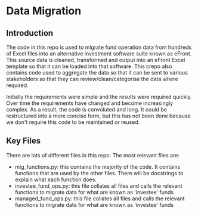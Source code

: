 # Data Migration
## Introduction
The code in this repo is used to migrate fund operation data from hundreds of Excel files into an alternative investment software suite known as eFront. This source data is cleaned, transformed and output into an eFront Excel template so that it can be loaded into that software. This crepo also contains code used to aggregate the data so that it can be sent to various stakeholders so that they can review/clean/categorise the data where required. 

Initially the requirements were simple and the results were required quickly. Over time the requirements have changed and become increasingly complex. As a result, the code is convoluted and long. It could be restructured into a more concise form, but this has not been done because we don't require this code to be maintained or reused. 

## Key Files
There are lots of different files in this repo. The most relevant files are:
- mig_functions.py: this contains the majority of the code. It contains functions that are used by the other files. There will be docstrings to explain what each function does. 
- investee_fund_ops.py: this file collates all files and calls the relevant functions to migrate data for what are known as 'investee' funds 
- managed_fund_ops.py: this file collates all files and calls the relevant functions to migrate data for what are known as 'investee' funds

